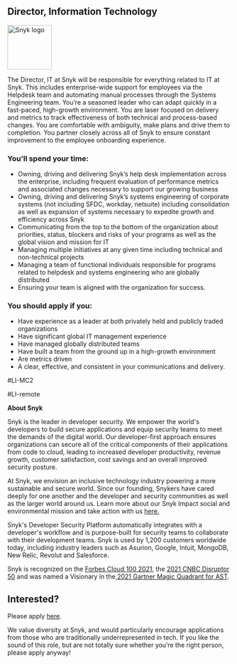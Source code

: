 Director, Information Technology
---

<img src="https://res.cloudinary.com/snyk/image/upload/v1537345894/press-kit/brand/logo-black.png" width="100" alt="Snyk logo" />

<p><span style="font-weight: 400;">The Director, IT at Snyk will be responsible for everything related to IT at Snyk. This includes enterprise-wide support for employees via the Helpdesk team and automating manual processes through the Systems Engineering team. You’re a seasoned leader who can adapt quickly in a fast-paced, high-growth environment. You are laser focused on delivery and metrics to track effectiveness of both technical and process-based changes. You are comfortable with ambiguity, make plans and drive them to completion. You partner closely across all of Snyk to ensure constant improvement to the employee onboarding experience.&nbsp;</span></p>
<h3><strong>You’ll spend your time:</strong></h3>
<ul>
<li style="font-weight: 400;"><span style="font-weight: 400;">Owning, driving and delivering Snyk’s help desk implementation across the enterprise, including frequent evaluation of performance metrics and associated changes necessary to support our growing business</span></li>
<li style="font-weight: 400;"><span style="font-weight: 400;">Owning, driving and delivering Snyk’s systems engineering of corporate systems (not including SFDC, workday, netsuite) including consolidation as well as expansion of systems necessary to expedite growth and efficiency across Snyk&nbsp;&nbsp;&nbsp;</span></li>
<li style="font-weight: 400;"><span style="font-weight: 400;">Communicating from the top to the bottom of the organization about priorities, status, blockers and risks of your programs as well as the global vision and mission for IT</span></li>
<li style="font-weight: 400;"><span style="font-weight: 400;">Managing multiple initiatives at any given time including technical and non-technical projects&nbsp;</span></li>
<li style="font-weight: 400;"><span style="font-weight: 400;">Managing a team of functional individuals responsible for programs related to helpdesk and systems engineering who are globally distributed</span></li>
<li style="font-weight: 400;"><span style="font-weight: 400;">Ensuring your team is aligned with the organization for success.</span></li>
</ul>
<h3><strong>You should apply if you:</strong></h3>
<ul>
<li style="font-weight: 400;"><span style="font-weight: 400;">Have experience as a leader at both privately held and publicly traded organizations</span></li>
<li style="font-weight: 400;"><span style="font-weight: 400;">Have significant global IT management experience</span></li>
<li style="font-weight: 400;"><span style="font-weight: 400;">Have managed globally distributed teams&nbsp;</span></li>
<li style="font-weight: 400;"><span style="font-weight: 400;">Have built a team from the ground up in a high-growth environment</span></li>
<li style="font-weight: 400;"><span style="font-weight: 400;">Are metrics driven</span></li>
<li style="font-weight: 400;"><span style="font-weight: 400;">A clear, effective, and consistent in your communications and delivery.</span></li>
</ul>
<p><span style="font-weight: 400;">#LI-MC2</span></p>
<p><span style="font-weight: 400;">#LI-remote</span></p><div class="content-conclusion"><p><strong>About Snyk</strong></p>
<p><span style="font-weight: 400;">Snyk is the leader in developer security. We empower the world's developers to build secure applications and equip security teams to meet the demands of the digital world. Our developer-first approach ensures organizations can secure all of the critical components of their applications from code to cloud, leading to increased developer productivity, revenue growth, customer satisfaction, cost savings and an overall improved security posture.&nbsp;</span></p>
<p><span style="font-weight: 400;">At Snyk, we envision an inclusive technology industry powering a more sustainable and secure world.</span> <span style="font-weight: 400;">Since our founding, Snykers have cared deeply for one another and the developer and security communities as well as the larger world around us. Learn more about our Snyk Impact social and environmental mission and take action with us </span><a href="https://snyk.io/about/snyk-impact/"><span style="font-weight: 400;">here.</span></a></p>
<p><span style="font-weight: 400;">Snyk's Developer Security Platform automatically integrates with a developer's workflow and is purpose-built for security teams to collaborate with their development teams. Snyk is used by 1,200 customers worldwide today, including industry leaders such as Asurion, Google, Intuit, MongoDB, New Relic, Revolut and Salesforce.</span></p>
<p><span style="font-weight: 400;">Snyk is recognized on the </span><a href="https://www.forbes.com/cloud100/#6f24b5ba5f94"><span style="font-weight: 400;">Forbes Cloud 100 2021</span></a><span style="font-weight: 400;">, the </span><a href="https://www.cnbc.com/2021/05/25/these-are-the-2021-cnbc-disruptor-50-companies.html"><span style="font-weight: 400;">2021 CNBC Disruptor 50</span></a><span style="font-weight: 400;"> and was named a Visionary in the</span><a href="https://snyk.io/blog/snyk-visionary-2021-gartner-magic-quadrant-for-ast/"><span style="font-weight: 400;"> 2021 Gartner Magic Quadrant for AST</span></a><span style="font-weight: 400;">.</span></p></div>

Interested?
---

Please apply [here](https://boards.greenhouse.io/snyk/jobs/6209813002#app).

We value diversity at Snyk, and would particularly encourage applications from those who are traditionally underrepresented in tech.
If you like the sound of this role, but are not totally sure whether you’re the right person, please apply anyway!
